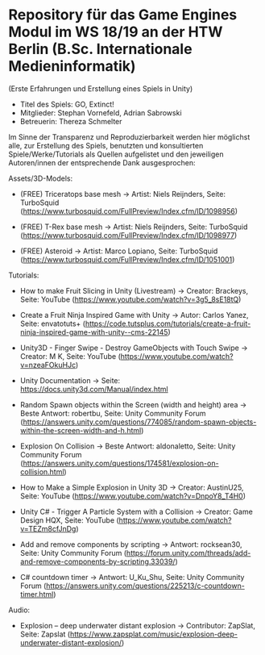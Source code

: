 # Repository für das Game Engines Modul im WS 18/19 an der HTW Berlin (B.Sc. Internationale Medieninformatik) 
(Erste Erfahrungen und Erstellung eines Spiels in Unity)

 - Titel des Spiels: GO, Extinct!
 - Mitglieder: Stephan Vornefeld, Adrian Sabrowski
 - Betreuerin: Thereza Schmelter
 

Im Sinne der Transparenz und Reproduzierbarkeit werden hier möglichst alle, zur Erstellung des Spiels, benutzten und konsultierten Spiele/Werke/Tutorials als Quellen aufgelistet und den jeweiligen Autoren/innen der entsprechende Dank ausgesprochen:


Assets/3D-Models:

- (FREE) Triceratops base mesh -> Artist: Niels Reijnders, Seite: TurboSquid (https://www.turbosquid.com/FullPreview/Index.cfm/ID/1098956)

- (FREE) T-Rex base mesh -> Artist: Niels Reijnders, Seite: TurboSquid (https://www.turbosquid.com/FullPreview/Index.cfm/ID/1098977)

- (FREE) Asteroid -> Artist: Marco Lopiano, Seite: TurboSquid (https://www.turbosquid.com/FullPreview/Index.cfm/ID/1051001)



Tutorials:

- How to make Fruit Slicing in Unity (Livestream) -> Creator: Brackeys, Seite: YouTube (https://www.youtube.com/watch?v=3g5_8sE18tQ)

- Create a Fruit Ninja Inspired Game with Unity -> Autor: Carlos Yanez, Seite: envatotuts+ (https://code.tutsplus.com/tutorials/create-a-fruit-ninja-inspired-game-with-unity--cms-22145)

- Unity3D - Finger Swipe - Destroy GameObjects with Touch Swipe -> Creator: M K, Seite: YouTube (https://www.youtube.com/watch?v=nzeaFOkuHJc)

- Unity Documentation -> Seite: https://docs.unity3d.com/Manual/index.html

- Random Spawn objects within the Screen (width and height) area -> Beste Antwort: robertbu, Seite: Unity Community Forum (https://answers.unity.com/questions/774085/random-spawn-objects-within-the-screen-width-and-h.html)

- Explosion On Collision -> Beste Antwort: aldonaletto, Seite: Unity Community Forum (https://answers.unity.com/questions/174581/explosion-on-collision.html)

- How to Make a Simple Explosion in Unity 3D -> Creator: AustinU25, Seite: YouTube (https://www.youtube.com/watch?v=DnpoY8_T4H0)

- Unity C# - Trigger A Particle System with a Collision -> Creator: Game Design HQX, Seite: YouTube (https://www.youtube.com/watch?v=TEZm8cfJnDg)

- Add and remove components by scripting -> Antwort: rocksean30, Seite: Unity Community Forum (https://forum.unity.com/threads/add-and-remove-components-by-scripting.33039/)

- C# countdown timer -> Antwort:  U_Ku_Shu, Seite: Unity Community Forum (https://answers.unity.com/questions/225213/c-countdown-timer.html)



Audio:

- Explosion – deep underwater distant explosion -> Contributor: ZapSlat, Seite: Zapslat (https://www.zapsplat.com/music/explosion-deep-underwater-distant-explosion/)
